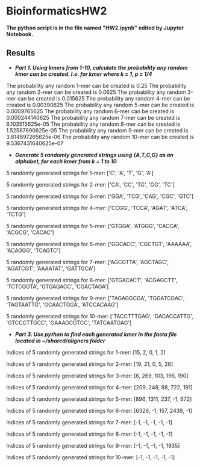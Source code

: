 # BioinformaticsHW2

**The python script is in the file named "HW2.ipynb" edited by Jupyter Notebook.**

## Results

- ***Part 1. Using kmers from 1-10, calculate the probability any random kmer can be created. I.e. for kmer where k = 1, p = 1/4***

The probability any random 1-mer can be created is 0.25
The probability any random 2-mer can be created is 0.0625
The probability any random 3-mer can be created is 0.015625
The probability any random 4-mer can be created is 0.00390625
The probability any random 5-mer can be created is 0.0009765625
The probability any random 6-mer can be created is 0.000244140625
The probability any random 7-mer can be created is 6.103515625e-05
The probability any random 8-mer can be created is 1.52587890625e-05
The probability any random 9-mer can be created is 3.814697265625e-06
The probability any random 10-mer can be created is 9.5367431640625e-07

- ***Generate 5 randomly generated strings using {A,T,C,G} as an alphabet, for each kmer from k = 1 to 10***

5 randomly generated strings for 1-mer:
\['C', 'A', 'T', 'G', 'A']

5 randomly generated strings for 2-mer:
\['CA', 'CC', 'TG', 'GG', 'TC']

5 randomly generated strings for 3-mer:
\['GGA', 'TCG', 'CAG', 'CGC', 'GTC']

5 randomly generated strings for 4-mer:
\['CCGG', 'TCCA', 'AGAT', 'ATCA', 'TCTG']

5 randomly generated strings for 5-mer:
\['GTGGA', 'ATGGG', 'CACCA', 'ACGCG', 'CACAC']

5 randomly generated strings for 6-mer:
\['GGCACC', 'CGCTGT', 'AAAAAA', 'ACAGGG', 'TCAGTC']

5 randomly generated strings for 7-mer:
\['AGCGTTA', 'AGCTAGC', 'AGATCGT', 'AAAATAT', 'GATTGCA']

5 randomly generated strings for 8-mer:
\['GTGACACT', 'ACGAGCTT', 'TCTCGGTA', 'GTGAGACC', 'CGACTAGA']

5 randomly generated strings for 9-mer:
\['TAGAGGCGA', 'TGGATCGAC', 'TAGTAATTG', 'GCAACTGGA', 'ATCCACAAG']

5 randomly generated strings for 10-mer:
\['TACCTTTGAG', 'GACACCATTG', 'GTCCCTTGCC', 'GAAAGCGTCC', 'TATCAATGAG']

- ***Part 3. Use python to find each generated kmer in the fasta file located in ~/shared/aligners folder***

Indices of 5 randomly generated strings for 1-mer:
\[15, 2, 0, 1, 2]

Indices of 5 randomly generated strings for 2-mer:
\[19, 21, 0, 5, 26]

Indices of 5 randomly generated strings for 3-mer:
\[6, 269, 103, 196, 190]

Indices of 5 randomly generated strings for 4-mer:
\[209, 248, 88, 722, 191]

Indices of 5 randomly generated strings for 5-mer:
\[896, 1311, 237, -1, 672]

Indices of 5 randomly generated strings for 6-mer:
\[6326, -1, 157, 2439, -1]

Indices of 5 randomly generated strings for 7-mer:
\[-1, -1, -1, -1, -1]

Indices of 5 randomly generated strings for 8-mer:
\[-1, -1, -1, -1, -1]

Indices of 5 randomly generated strings for 9-mer:
\[-1, -1, -1, -1, 1935]

Indices of 5 randomly generated strings for 10-mer:
\[-1, -1, -1, -1, -1]
